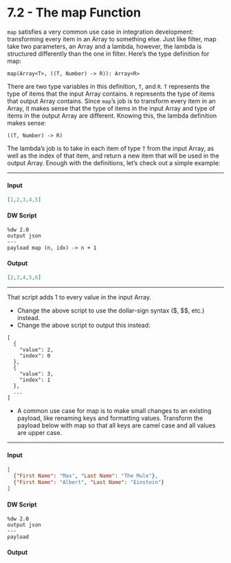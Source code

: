 # 7.2 - The map Function

`map` satisfies a very common use case in integration development: transforming every item in an Array to something else. Just like filter, map take two parameters, an Array and a lambda, however, the lambda is structured differently than the one in filter. Here’s the type definition for map:
```
map(Array<T>, ((T, Number) -> R)): Array<R>
```
There are two type variables in this definition, `T`, and `R`. `T` represents the type of items that the input Array contains. `R` represents the type of items that output Array contains. Since `map`’s job is to transform every item in an Array, it makes sense that the type of items in the input Array and type of items in the output Array are different. Knowing this, the lambda definition makes sense:
```
((T, Number) -> R)
```
The lambda’s job is to take in each item of type `T` from the input Array, as well as the index of that item, and return a new item that will be used in the output Array. Enough with the definitions, let’s check out a simple example:

---

#### Input
```json
[1,2,3,4,5]
```
#### DW Script
```dw
%dw 2.0
output json
---
payload map (n, idx) -> n + 1
```
#### Output
```json
[2,3,4,5,6]
```
---

That script adds 1 to every value in the input Array.

- Change the above script to use the dollar-sign syntax ($, $$, etc.) instead.
- Change the above script to output this instead:
```
[
  {
    "value": 2,
    "index": 0
  },
  {
    "value": 3,
    "index": 1
  },
  ...
]
```

- A common use case for map is to make small changes to an existing payload, like renaming keys and formatting values. Transform the payload below with map so that all keys are camel case and all values are upper case.

---
#### Input
```json
[
  {"First Name": "Max", "Last Name": "The Mule"},
  {"First Name": "Albert", "Last Name": "Einstein"}
]
```
#### DW Script
```
%dw 2.0
output json
---
payload
```
#### Output
